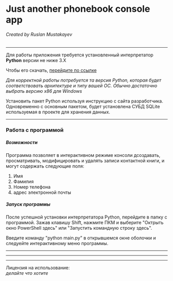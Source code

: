 # Just another phonebook console app 
###### Created by Ruslan Mustakayev

***

Для работы приложения требуется установленный интерпретатор **Python** версии не ниже 3.Х

Чтобы его скачать, [перейдите по ссылке](https://www.python.org/downloads/)

*Для корректной работы потребуется та версия Python, которая будет соответствовать архитектуре и типу вашей ОС. Обычно достаточно выбрать версию х86 для Windows*

Установить пакет Python используя инструкцию с сайта разработчика. Одновременно с основным пакетом, будет установлена СУБД SQLite используемая в проекте для хранения данных.

***

### Работа с программой
##### Возможности
Программа позволяет в интерактивном режиме консоли дсоздавать, просматривать, модифицировать и удалять записи контактной книги, и могут содержать следующие поля:

<ol>
    <li>Имя</li>
    <li>Фамилия</li>
    <li>Номер телефона</li>
    <li>адрес электронной почты</li>
</ol>

##### Запуск программы

После успешной установки интерпретатора Python, перейдите в папку с программой. Зажав клавишу Shift, нажмите ПКМ и выберите "Октрыть окно PowerShell здесь" или "Запустить командную строку здесь".

Введите команду "python main.py" в открывшемся окне оболочки и следуейте интерактивному меню программы.


***
***
***


Лицензия на использование: <br>
*делайте что хотите*